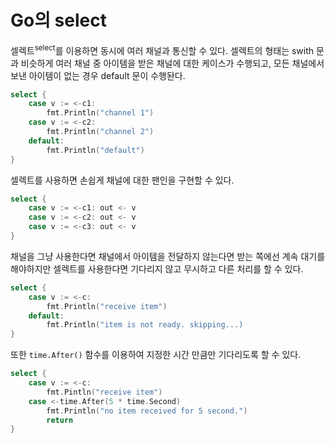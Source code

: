 # Go의 select

셀렉트<sup>select</sup>를 이용하면 동시에 여러 채널과 통신할 수 있다. 셀렉트의 형태는 swith 문과 비슷하게 여러 채널 중 아이템을 받은 채널에 대한 케이스가 수행되고, 모든 채널에서 보낸 아이템이 없는 경우 default 문이 수행돤다.

```go
select {
    case v := <-c1:
        fmt.Println("channel 1")
    case v := <-c2:
        fmt.Println("channel 2")
    default:
        fmt.Println("default")
}
```

셀렉트를 사용하면 손쉽게 채널에 대한 팬인을 구현할 수 있다.

```go
select {
    case v := <-c1: out <- v
    case v := <-c2: out <- v
    case v := <-c3: out <- v
}
```

채널을 그냥 사용한다면 채널에서 아이템을 전달하지 않는다면 받는 쪽에선 계속 대기를 해야하지만 셀렉트를 사용한다면 기다리지 않고 무시하고 다른 처리를 할 수 있다.

```go
select {
    case v := <-c:
        fmt.Println("receive item")
    default:
        fmt.Println("item is not ready. skipping...)
}
```

또한 `time.After()` 함수를 이용하여 지정한 시간 만큼만 기다리도록 할 수 있다.

```go
select {
    case v := <-c:
        fmt.Pintln("receive item")
    case <-time.After(5 * time.Second)
        fmt.Println("no item received for 5 second.")
        return
}
```
